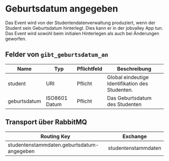 # Geburtsdatum angegeben

Das Event wird von der Studentendatenverwaltung produziert, wenn der Student sein Geburtsdatum hinterlegt. Dies kann er in der jobvalley App tun.
Das Event wird sowohl beim initialen Hinterlegen als auch bei Änderungen geworfen.

## Felder von `gibt_geburtsdatum_an`

| Name            | Typ           | Pflichtfeld | Beschreibung                                    |
| --------------- | ------------- | ----------- | ----------------------------------------------- |
| student         | URI           | Pflicht     | Global eindeutige Identifikation des Studenten. |
| geburtsdatum    | ISO8601 Datum | Pflicht     | Das Geburtsdatum des Studenten                  |


## Transport über RabbitMQ

| Routing Key                                | Exchange            |
| ------------------------------------------ | ------------------- |
| studentenstammdaten.geburtsdatum-angegeben | studentenstammdaten |